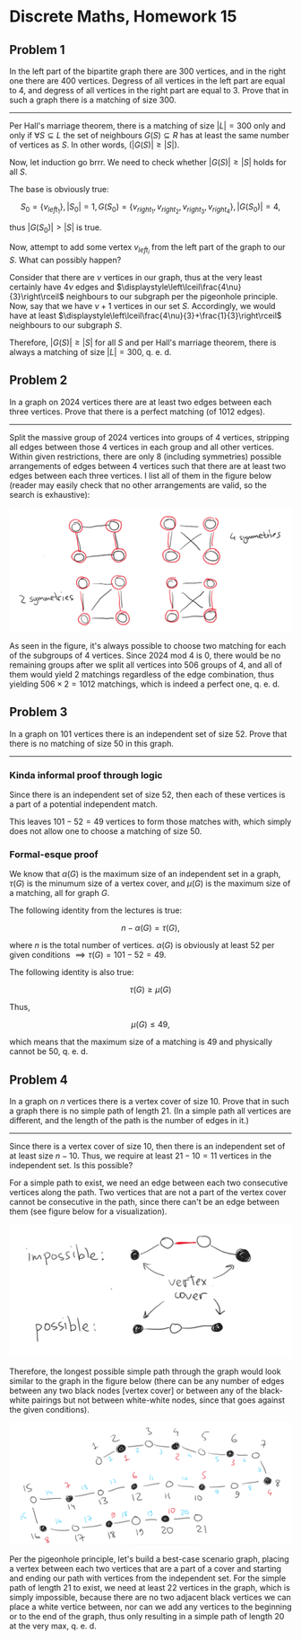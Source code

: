 # Discrete Maths, Homework 15

## Problem 1

In the left part of the bipartite graph there are $300$ vertices, and in the right one there are $400$ vertices. Degress of all vertices in the left part are equal to $4$, and degress of all vertices in the right part are equal to $3$. Prove that in such a graph there is a matching of size $300$.

---

Per Hall's marriage theorem, there is a matching of size $|L|=300$ only and only if $\forall S\subseteq L$ the set of neighbours $G(S)\subseteq R$ has at least the same number of vertices as $S$. In other words, $(|G(S)|\geqslant |S|)$.

Now, let induction go brrr. We need to check whether $|G(S)|\geqslant |S|$ holds for all $S$. 

The base is obviously true: 

$$S_0=\{v_{left_1}\}, |S_0|=1, G(S_0)=\{v_{right_1}, v_{right_2}, v_{right_3}, v_{right_4}\}, |G(S_0)|=4,$$

thus $|G(S_0)|>|S|$ is true.

Now, attempt to add some vertex $v_{left_i}$ from the left part of the graph to our $S$. What can possibly happen?

Consider that there are $\nu$ vertices in our graph, thus at the very least certainly have $4\nu$ edges and $\displaystyle\left\lceil\frac{4\nu}{3}\right\rceil$ neighbours to our subgraph per the pigeonhole principle. Now, say that we have $\nu+1$ vertices in our set $S$. Accordingly, we would have at least $\displaystyle\left\lceil\frac{4\nu}{3}+\frac{1}{3}\right\rceil$ neighbours to our subgraph $S$.

Therefore, $|G(S)|\geqslant|S|$ for all $S$ and per Hall's marriage theorem, there is always a matching of size $|L|=300$, q. e. d.

## Problem 2

In a graph on $2024$ vertices there are at least two edges between each three vertices. Prove that there is a perfect matching (of $1012$ edges).

---

Split the massive group of $2024$ vertices into groups of $4$ vertices, stripping all edges between those $4$ vertices in each group and all other vertices. Within given restrictions, there are only $8$ (including symmetries) possible arrangements of edges between $4$ vertices such that there are at least two edges between each three vertices. I list all of them in the figure below (reader may easily check that no other arrangements are valid, so the search is exhaustive):

![Alt text](image-23.png)

As seen in the figure, it's always possible to choose two matching for each of the subgroups of $4$ vertices. Since $2024 \ \text{mod} \ 4$ is $0$, there would be no remaining groups after we split all vertices into $506$ groups of $4$, and all of them would yield $2$ matchings regardless of the edge combination, thus yielding $506\times2=1012$ matchings, which is indeed a perfect one, q. e. d.

## Problem 3

In a graph on $101$ vertices there is an independent set of size $52$. Prove that there is no matching of size $50$ in this graph.

---

### Kinda informal proof through logic

Since there is an independent set of size $52$, then each of these vertices is a part of a potential independent match.

This leaves $101-52=49$ vertices to form those matches with, which simply does not allow one to choose a matching of size $50$.

### Formal-esque proof

We know that $\alpha(G)$ is the maximum size of an independent set in a graph, $\tau(G)$ is the minumum size of a vertex cover, and $\mu(G)$ is the maximum size of a matching, all for graph $G$.

The following identity from the lectures is true:

$$n-\alpha(G)=\tau(G),$$

where $n$ is the total number of vertices. $\alpha(G)$ is obviously at least $52$ per given conditions $\implies \tau(G)=101-52=49$.

The following identity is also true:

$$\tau(G)\geq\mu(G)$$

Thus,

$$\mu(G)\leq49,$$

which means that the maximum size of a matching is $49$ and physically cannot be $50$, q. e. d.

## Problem 4

In a graph on $n$ vertices there is a vertex cover of size $10$. Prove that in such a graph there is no simple path of length $21$. (In a simple path all vertices are different, and the length of the path is the number of edges in it.)

---

Since there is a vertex cover of size $10$, then there is an independent set of at least size $n-10$. Thus, we require at least $21-10=11$ vertices in the independent set. Is this possible?

For a simple path to exist, we need an edge between each two consecutive vertices along the path. Two vertices that are not a part of the vertex cover cannot be consecutive in the path, since there can't be an edge between them (see figure below for a visualization).

![Alt text](image-24.png)

Therefore, the longest possible simple path through the graph would look similar to the graph in the figure below (there can be any number of edges between any two black nodes [vertex cover] or between any of the black-white pairings but not between white-white nodes, since that goes against the given conditions).

![Alt text](image-25.png)

Per the pigeonhole principle, let's build a best-case scenario graph, placing a vertex between each two vertices that are a part of a cover and starting and ending our path with vertices from the independent set. For the simple path of length $21$ to exist, we need at least $22$ vertices in the graph, which is simply impossible, because there are no two adjacent black vertices we can place a white vertice between, nor can we add any vertices to the beginning or to the end of the graph, thus only resulting in a simple path of length $20$ at the very max, q. e. d.
